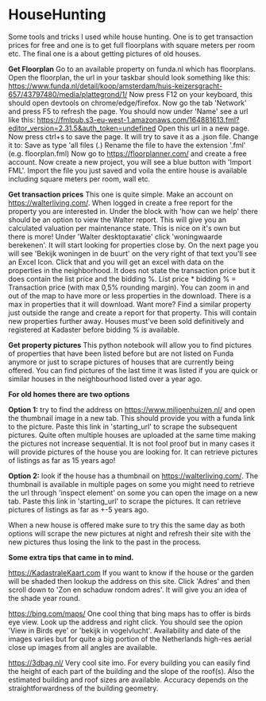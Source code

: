 # HouseHunting
Some tools and tricks I used while house hunting. One is to get transaction prices for free and one is to get full floorplans with square meters per room etc. The final one is a about getting pictures of old houses.

**Get Floorplan**
Go to an available property on funda.nl which has floorplans. Open the floorplan, the url in your taskbar should look something like this: https://www.funda.nl/detail/koop/amsterdam/huis-keizersgracht-657/43797480/media/plattegrond/1/ Now press F12 on your keyboard, this should open devtools on chrome/edge/firefox. Now go the tab 'Network' and press F5 to refresh the page. You should now under 'Name' see a url like this: https://fmlpub.s3-eu-west-1.amazonaws.com/164881613.fml?editor_version=2.31.5&auth_token=undefined Open this url in a new page. Now press ctrl+s to save the page. It will try to save it as a .json file. Change it to: Save as type 'all files (*.*) Rename the file to have the extension '.fml' (e.g. floorplan.fml) Now go to https://floorplanner.com/ and create a free account. Now create a new project, you will see a blue button with 'Import FML'. Import the file you just saved and voila the entire house is available including square meters per room, wall etc.

**Get transaction prices**
This one is quite simple. Make an account on https://walterliving.com/. When logged in create a free report for the property you are interested in. Under the block with 'how can we help' there should be an option to view the Walter report. This will give you an calculated valuation per maintenance state. This is nice on it's own but there is more! Under 'Walter desktoptaxatie' click 'woningwaarde berekenen'. It will start looking for properties close by. On the next page you will see 'Bekijk woningen in de buurt' on the very right of that text you'll see an Excel Icon. Click that and you will get an excel with data on the properties in the neighborhood. It does not state the transaction price but it does contain the list price and the bidding %. List price * bidding % = Transaction price (with max 0,5% rounding margin). You can zoom in and out of the map to have more or less properties in the download. There is a max in properties that it will download. Want more? Find a similar property just outside the range and create a report for that property. This will contain new properties further away. Houses must've been sold definitively and registered at Kadaster before bidding % is available.

**Get property pictures**
This python notebook will allow you to find pictures of properties that have been listed before but are not listed on Funda anymore or just to scrape pictures of houses that are currently being offered. You can find pictures of the last time it was listed if you are quick or similar houses in the neighbourhood listed over a year ago.

**For old homes there are two options**

**Option 1:** try to find the address on https://www.miljoenhuizen.nl/ and open the thumbnail image in a new tab. This should provide you with a funda link to the picture. Paste this link in 'starting_url' to scrape the subsequent pictures. Quite often multiple houses are uploaded at the same time making the pictures not increase sequential. It is not fool proof but in many cases it will provide pictures of the house you are looking for. It can retrieve pictures of listings as far as 15 years ago!

**Option 2:** look if the house has a thumbnail on https://walterliving.com/. The thumbnail is available in multiple pages on some you might need to retrieve the url through 'inspect element' on some you can open the image on a new tab. Paste this link in 'starting_url' to scrape the pictures. It can retrieve pictures of listings as far as +-5 years ago.

When a new house is offered make sure to try this the same day as both options will scrape the new pictures at night and refresh their site with the new pictures thus losing the link to the past in the process.

**Some extra tips that came in to mind.**

https://KadastraleKaart.com If you want to know if the house or the garden will be shaded then lookup the address on this site. Click 'Adres' and then scroll down to 'Zon en schaduw rondom adres'. It will give you an idea of the shade year round.

https://bing.com/maps/ One cool thing that bing maps has to offer is birds eye view. Look up the address and right click. You should see the opion 'View in Birds eye' or 'bekijk in vogelvlucht'. Availability and date of the images varies but for quite a big portion of the Netherlands high-res aerial close up images from all angles are available.

https://3dbag.nl/ Very cool site imo. For every building you can easily find the height of each part of the building and the slope of the roof(s). Also the estimated building and roof sizes are available. Accuracy depends on the straightforwardness of the building geometry.
